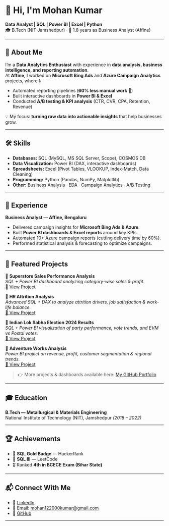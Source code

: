 # 👋 Hi, I'm Mohan Kumar  

**Data Analyst | SQL | Power BI | Excel | Python**  
🎓 B.Tech (NIT Jamshedpur) · 💼 1.8 years as Business Analyst (Affine)  

---

## 🔎 About Me  
I’m a **Data Analytics Enthusiast** with experience in **data analysis, business intelligence, and reporting automation**.  
At **Affine**, I worked on **Microsoft Bing Ads** and **Azure Campaign Analytics** projects, where I:  
- Automated reporting pipelines (**60% less manual work** 🚀)  
- Built interactive dashboards in **Power BI & Excel**  
- Conducted **A/B testing & KPI analysis** (CTR, CVR, CPA, Retention, Revenue)  

💡 My focus: **turning raw data into actionable insights** that help businesses grow.  

---

## 🛠 Skills  
- **Databases:** SQL (MySQL, MS SQL Server, Scope), COSMOS DB  
- **Data Visualization:** Power BI (DAX, interactive dashboards)  
- **Spreadsheets:** Excel (Pivot Tables, VLOOKUP, Index-Match, Data Cleaning)  
- **Programming:** Python (Pandas, NumPy, Matplotlib)  
- **Other:** Business Analysis · EDA · Campaign Analytics · A/B Testing  

---

## 💼 Experience  
**Business Analyst — Affine, Bengaluru** 
- Delivered campaign insights for **Microsoft Bing Ads & Azure**.  
- Built **Power BI dashboards & Excel reports** around key KPIs.  
- Automated 10+ Azure campaign reports (cutting delivery time by 60%).  
- Performed statistical analysis & forecasting to optimize campaigns.  

---

## 📂 Featured Projects  
🔹 **Superstore Sales Performance Analysis**  
*SQL + Power BI dashboard analyzing category-wise sales & profit.*  
[🔗 View Project](https://github.com/Mohan81020/Sales-performance-sql-powerbi)  

🔹 **HR Attrition Analysis**  
*Advanced SQL + DAX to analyze attrition drivers, job satisfaction & work-life balance.*  
[🔗 View Project](https://github.com/Mohan81020/HR-Attrition-SQL-PowerBI)  

🔹 **Indian Lok Sabha Election 2024 Results**  
*SQL + Power BI visualization of party performance, vote trends, and EVM vs Postal votes.*  
[🔗 View Project](https://github.com/Mohan81020/lok-sabha-election-2024-SQL-PowerBI)  

🔹 **Adventure Works Analysis**  
*Power BI project on revenue, profit, customer segmentation & regional trends.*  
[🔗 View Project](https://github.com/Mohan81020/PowerBI-AdventureWorks-Cycle-Analysis)  

> 👉 More projects & dashboards available here: [My GitHub Portfolio](https://github.com/Mohan81020)

---

## 🎓 Education  
**B.Tech — Metallurgical & Materials Engineering**  
National Institute of Technology (NIT), Jamshedpur *(2018 – 2022)*  

---

## 🏆 Achievements  
- 🥇 **SQL Gold Badge** — HackerRank  
- 🥈 **SQL III** — LeetCode  
- 🎖️ Ranked **4th in BCECE Exam (Bihar State)**  

---

## 📬 Connect With Me  
- 💼 [LinkedIn](https://www.linkedin.com/in/mohan-kumar-b055a9197/)  
- 📧 Email: mohan122000kumar@gmail.com  
- 🐙 [GitHub](https://github.com/Mohan81020)  

---
